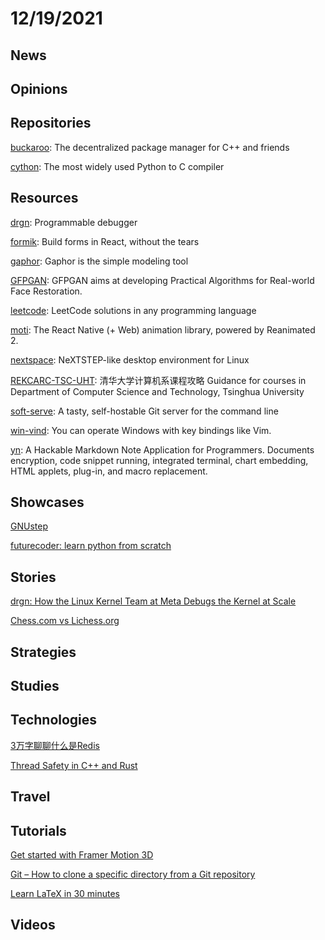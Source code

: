 # 12/19/2021

## News

## Opinions

## Repositories
[buckaroo](https://github.com/LoopPerfect/buckaroo): The decentralized package manager for C++ and friends

[cython](https://github.com/cython/cython): The most widely used Python to C compiler

## Resources
[drgn](https://github.com/osandov/drgn): Programmable debugger

[formik](https://github.com/jaredpalmer/formik): Build forms in React, without the tears

[gaphor](https://github.com/gaphor/gaphor): Gaphor is the simple modeling tool

[GFPGAN](https://github.com/TencentARC/GFPGAN): GFPGAN aims at developing Practical Algorithms for Real-world Face Restoration.

[leetcode](https://github.com/doocs/leetcode): LeetCode solutions in any programming language

[moti](https://github.com/nandorojo/moti): The React Native (+ Web) animation library, powered by Reanimated 2.

[nextspace](https://github.com/trunkmaster/nextspace): NeXTSTEP-like desktop environment for Linux

[REKCARC-TSC-UHT](https://github.com/PKUanonym/REKCARC-TSC-UHT): 清华大学计算机系课程攻略 Guidance for courses in Department of Computer Science and Technology, Tsinghua University

[soft-serve](https://github.com/charmbracelet/soft-serve): A tasty, self-hostable Git server for the command line

[win-vind](https://github.com/pit-ray/win-vind): You can operate Windows with key bindings like Vim.

[yn](https://github.com/purocean/yn): A Hackable Markdown Note Application for Programmers. Documents encryption, code snippet running, integrated terminal, chart embedding, HTML applets, plug-in, and macro replacement.

## Showcases
[GNUstep](http://gnustep.org/)

[futurecoder: learn python from scratch](https://futurecoder.io/)

## Stories
[drgn: How the Linux Kernel Team at Meta Debugs the Kernel at Scale](https://developers.facebook.com/blog/post/2021/12/09/drgn-how-linux-kernel-team-meta-debugs-kernel-scale/)

[Chess.com vs Lichess.org](https://siddhesh.substack.com/p/chesscom-vs-lichess)

## Strategies


## Studies

## Technologies
[3万字聊聊什么是Redis](https://mp.weixin.qq.com/s/3RfS1TUCSPu8k7w0RTIuzg)

[Thread Safety in C++ and Rust](https://blog.reverberate.org/2021/12/18/thread-safety-cpp-rust.html)

## Travel

## Tutorials
[Get started with Framer Motion 3D](https://www.framer.com/docs/three-introduction/)

[Git – How to clone a specific directory from a Git repository](https://bytenota.com/git-how-to-clone-a-specific-directory-from-a-git-repository/)

[Learn LaTeX in 30 minutes](https://www.overleaf.com/learn/latex/Learn_LaTeX_in_30_minutes)

## Videos
